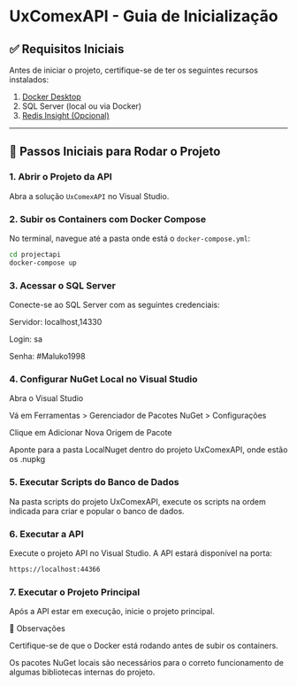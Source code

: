 # UxComexAPI - Guia de Inicialização

## ✅ Requisitos Iniciais

Antes de iniciar o projeto, certifique-se de ter os seguintes recursos instalados:

1. [Docker Desktop](https://www.docker.com/products/docker-desktop/)
2. SQL Server (local ou via Docker)
3. [Redis Insight (Opcional)](https://redis.com/redis-enterprise/redis-insight/)

---

## 🚀 Passos Iniciais para Rodar o Projeto

### 1. Abrir o Projeto da API

Abra a solução `UxComexAPI` no Visual Studio.

### 2. Subir os Containers com Docker Compose

No terminal, navegue até a pasta onde está o `docker-compose.yml`:

```bash
cd projectapi
docker-compose up
```

### 3. Acessar o SQL Server

Conecte-se ao SQL Server com as seguintes credenciais:

Servidor: localhost,14330

Login: sa

Senha: #Maluko1998

### 4. Configurar NuGet Local no Visual Studio

Abra o Visual Studio

Vá em Ferramentas > Gerenciador de Pacotes NuGet > Configurações

Clique em Adicionar Nova Origem de Pacote

Aponte para a pasta LocalNuget dentro do projeto UxComexAPI, onde estão os .nupkg

### 5. Executar Scripts do Banco de Dados

Na pasta scripts do projeto UxComexAPI, execute os scripts na ordem indicada para criar e popular o banco de dados.

### 6. Executar a API

Execute o projeto API no Visual Studio. A API estará disponível na porta:

``` bash
https://localhost:44366
```

### 7. Executar o Projeto Principal

Após a API estar em execução, inicie o projeto principal.

📝 Observações

Certifique-se de que o Docker está rodando antes de subir os containers.

Os pacotes NuGet locais são necessários para o correto funcionamento de algumas bibliotecas internas do projeto.
